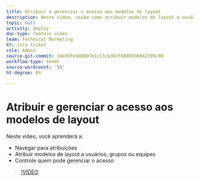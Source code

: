 ```yaml
---
title: Atribuir e gerenciar o acesso aos modelos de layout
description: Neste vídeo, saiba como atribuir modelos de layout a usuários e controlar quem pode gerenciar o acesso.
topic: null
activity: deploy
doc-type: feature video
team: Technical Marketing
kt: Jira ticket
role: Admin
source-git-commit: 3ded3fe9d8b97b1c11cb382f8088930842399c98
workflow-type: tm+mt
source-wordcount: '55'
ht-degree: 0%

---
```


# Atribuir e gerenciar o acesso aos modelos de layout

Neste vídeo, você aprenderá a:

* Navegar para atribuições
* Atribuir modelos de layout a usuários, grupos ou equipes
* Controle quem pode gerenciar o acesso

>[!VIDEO](https://video.tv.adobe.com/v/335080/?quality=12)
